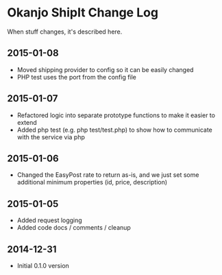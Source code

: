 # Okanjo ShipIt Change Log

When stuff changes, it's described here.

## 2015-01-08
 * Moved shipping provider to config so it can be easily changed
 * PHP test uses the port from the config file

## 2015-01-07
 * Refactored logic into separate prototype functions to make it easier to extend
 * Added php test (e.g. php test/test.php) to show how to communicate with the service via php

## 2015-01-06
 * Changed the EasyPost rate to return as-is, and we just set some additional minimum properties (id, price, description)

## 2015-01-05
 * Added request logging
 * Added code docs / comments / cleanup

## 2014-12-31
 * Initial 0.1.0 version